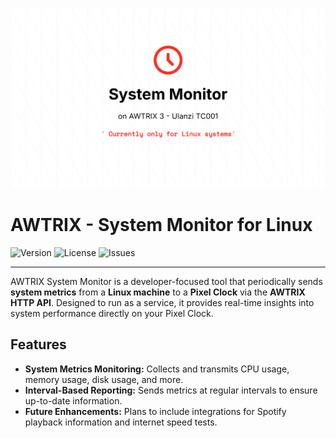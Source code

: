 ![PVM Banner](resources/img.png)

# AWTRIX - System Monitor for Linux

![Version](https://img.shields.io/github/v/release/rene-roscher/awtrix-sysmon)
![License](https://img.shields.io/github/license/rene-roscher/awtrix-sysmon)
![Issues](https://img.shields.io/github/issues/rene-roscher/awtrix-sysmon)

---
AWTRIX System Monitor is a developer-focused tool that periodically sends **system metrics** from a **Linux machine** to a **Pixel Clock** via the **AWTRIX HTTP API**. 
Designed to run as a service, it provides real-time insights into system performance directly on your Pixel Clock.

## Features

- **System Metrics Monitoring:** Collects and transmits CPU usage, memory usage, disk usage, and more.
- **Interval-Based Reporting:** Sends metrics at regular intervals to ensure up-to-date information.
- **Future Enhancements:** Plans to include integrations for Spotify playback information and internet speed tests.

